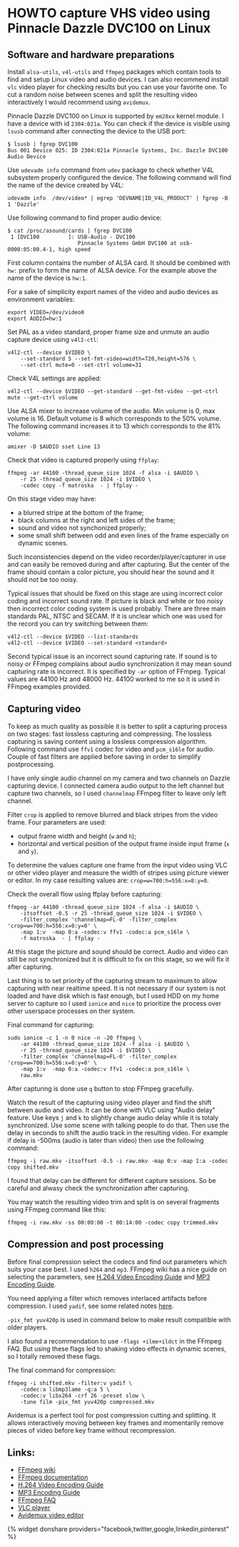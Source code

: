 # HOWTO capture VHS video using Pinnacle Dazzle DVC100 on Linux

## Software and hardware preparations

Install `alsa-utils`, `v4l-utils` and `ffmpeg` packages which contain tools to
find and setup Linux video and audio devices. I can also recommend install
`vlc` video player for checking results but you can use your favorite one. To
cut a random noise between scenes and split the resulting video interactively I
would recommend using `avidemux`.

Pinnacle Dazzle DVC100 on Linux is supported by `em28xx` kernel module. I have
a device with id `2304:021a`. You can check if the device is visible using
`lsusb` command after connecting the device to the USB port:
```
$ lsusb | fgrep DVC100
Bus 001 Device 025: ID 2304:021a Pinnacle Systems, Inc. Dazzle DVC100 Audio Device
```

Use `udevadm info` command from `udev` package to check whether V4L subsystem
properly configured the device. The following command will find the name of the
device created by V4L:
```
udevadm info  /dev/video* | egrep 'DEVNAME|ID_V4L_PRODUCT' | fgrep -B 1 'Dazzle'
```

Use following command to find proper audio device:
```
$ cat /proc/asound/cards | fgrep DVC100
 1 [DVC100         ]: USB-Audio - DVC100
                      Pinnacle Systems GmbH DVC100 at usb-0000:05:00.4-1, high speed
```
First column contains the number of ALSA card. It should be combined
with `hw:` prefix to form the name of ALSA device. For the example above the
name of the device is `hw:1`.

For a sake of simplicity export names of the video and audio devices as
environment variables:
```
export VIDEO=/dev/video0
export AUDIO=hw:1
```

Set PAL as a video standard, proper frame size and unmute an audio capture
device using `v4l2-ctl`:
```
v4l2-ctl --device $VIDEO \
	--set-standard 5 --set-fmt-video=width=720,height=576 \
	--set-ctrl mute=0 --set-ctrl volume=31
```

Check V4L settings are applied:
```
v4l2-ctl --device $VIDEO --get-standard --get-fmt-video --get-ctrl mute --get-ctrl volume
```

Use ALSA mixer to increase volume of the audio. Min volume is 0, max volume is
16. Default volume is 8 which corresponds to the 50% volume. The following
command increases it to 13 which corresponds to the 81% volume:
```
amixer -D $AUDIO sset Line 13
```

Check that video is captured properly using `ffplay`:
```
ffmpeg -ar 44100 -thread_queue_size 1024 -f alsa -i $AUDIO \
	-r 25 -thread_queue_size 1024 -i $VIDEO \
	-codec copy -f matroska  - | ffplay -
```

On this stage video may have:
- a blurred stripe at the bottom of the frame;
- black columns at the right and left sides of the frame;
- sound and video not synchonized properly;
- some small shift between odd and even lines of the frame especially on
  dynamic scenes.

Such inconsistencies depend on the video recorder/player/capturer in use and
can easily be removed during and after capturing. But the center of the
frame should contain a color picture, you should hear the sound and it should
not be too noisy.

Typical issues that should be fixed on this stage are using incorrect color
coding and incorrect sound rate. If picture is black and white or too noisy
then incorrect color coding system is used probably. There are three main
standards PAL, NTSC and SECAM. If it is unclear which one was used for the
record you can try switching between them:

```
v4l2-ctl --device $VIDEO --list-standards
v4l2-ctl --device $VIDEO --set-standard <standard>
```

Second typical issue is an incorrect sound capturing rate. If sound is to noisy
or FFmpeg complains about audio synchronization it may mean sound capturing
rate is incorrect. It is specified by `-ar` option of FFmpeg.  Typical values
are 44100 Hz and 48000 Hz. 44100 worked to me so it is used in FFmpeg
examples provided.

## Capturing video

To keep as much quality as possible it is better to split a capturing process
on two stages: fast lossless capturing and compressing.  The lossless capturing
is saving content using a lossless compression algorithm. Following command use
`ffv1` codec for video and `pcm_s16le` for audio. Couple of fast filters are
applied before saving in order to simplify postprocessing.

I have only single audio channel on my camera and two channels on Dazzle
capturing device. I connected camera audio output to the left channel but
capture two channels, so I used `channelmap` FFmpeg filter to leave only left
channel.

Filter `crop` is applied to remove blurred and black stripes from the video
frame. Four parameters are used:
- output frame width and height (`w` and `h`);
- horizontal and vertical position of the output frame inside input frame (`x`
  and `y`).

To determine the values capture one frame from the input video using VLC or
other video player and measure the width of stripes using picture viewer or
editor. In my case resulting values are: `crop=w=700:h=556:x=8:y=0`.

Check the overall flow using ffplay before capturing:
```
ffmpeg -ar 44100 -thread_queue_size 1024 -f alsa -i $AUDIO \
	-itsoffset -0.5 -r 25 -thread_queue_size 1024 -i $VIDEO \
	-filter_complex 'channelmap=FL-0' -filter_complex 'crop=w=700:h=556:x=8:y=0' \
	-map 1:v  -map 0:a -codec:v ffv1 -codec:a pcm_s16le \
	-f matroska  - | ffplay -
```

At this stage the picture and sound should be correct. Audio and video can
still be not synchronized but it is difficult to fix on this stage, so we will
fix it after capturing.

Last thing is to set priority of the capturing stream to maximum to allow
capturing with near realtime speed. It is not necessary if our system is not
loaded and have disk which is fast enough, but I used HDD on my home server to
capture so I used `ionice` and `nice` to prioritize the process over other
userspace processes on ther system.

Final command for capturing:
```
sudo ionice -c 1 -n 0 nice -n -20 ffmpeg \
	-ar 44100 -thread_queue_size 1024 -f alsa -i $AUDIO \
	-r 25 -thread_queue_size 1024 -i $VIDEO \
	-filter_complex 'channelmap=FL-0' -filter_complex 'crop=w=700:h=556:x=8:y=0' \
	-map 1:v  -map 0:a -codec:v ffv1 -codec:a pcm_s16le \
	raw.mkv
```

After capturing is done use `q` button to stop FFmpeg gracefully.

Watch the result of the capturing using video player and find the shift between
audio and video. It can be done with VLC using "Audio delay" feature. Use keys
`j` and `k` to slightly change audio delay while it is totaly synchronized. Use
some scene with talking people to do that. Then use the delay in seconds to
shift the audio track in the resulting video. For example if delay is -500ms
(audio is later than video) then use the following command:
```
ffmpeg -i raw.mkv -itsoffset -0.5 -i raw.mkv -map 0:v -map 1:a -codec copy shifted.mkv
```

I found that delay can be different for different capture sessions. So be
careful and alwasy check the synchronization after capturing.

You may watch the resulting video trim and split is on several fragments using
FFmpeg command like this:
```
ffmpeg -i raw.mkv -ss 00:00:00 -t 00:14:00 -codec copy trimmed.mkv
```

## Compression and post processing

Before final compression select the codecs and find out parameters which suits
your case best. I used `h264` and `mp3`. FFmpeg wiki has a nice guide on
selecting the parameters, see [H.264 Video Encoding
Guide](https://trac.ffmpeg.org/wiki/Encode/H.264) and [MP3 Encoding
Guide](https://trac.ffmpeg.org/wiki/Encode/MP3).

You need applying a filter which removes interlaced artifacts before
compression. I used `yadif`, see some related notes
[here](https://github.com/kfrn/ffmpeg-things/blob/master/deinterlacing.md).

`-pix_fmt yuv420p` is used in command below to make result compatible with
older players.

I also found a recommendation to use `-flags +ilme+ildct` in the FFmpeg FAQ.
But using these flags led to shaking video effects in dynamic scenes, so I
totally removed these flags.

The final command for compression:
```
ffmpeg -i shifted.mkv -filter:v yadif \
    -codec:a libmp3lame -q:a 5 \
    -codec:v libx264 -crf 26 -preset slow \
    -tune film -pix_fmt yuv420p compressed.mkv
```

Avidemux is a perfect tool for post compression cutting and splitting. It
allows interactively moving between key frames and momentarily remove pieces of
video before key frame without recompression.

## Links:
- [FFmpeg wiki](https://trac.ffmpeg.org/)
- [FFmpeg documentation](https://ffmpeg.org/ffmpeg.html)
- [H.264 Video Encoding Guide](https://trac.ffmpeg.org/wiki/Encode/H.264)
- [MP3 Encoding Guide](https://trac.ffmpeg.org/wiki/Encode/MP3)
- [FFmpeg FAQ](https://ffmpeg.org/faq.html)
- [VLC player](https://www.videolan.org/vlc/)
- [Avidemux video editor](http://avidemux.sourceforge.net/)

{% widget donshare providers="facebook,twitter,google,linkedin,pinterest" %}
